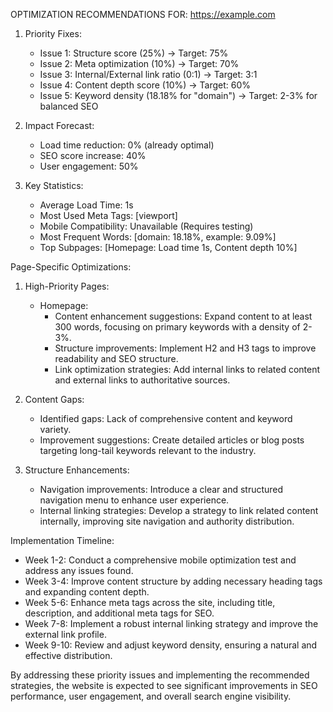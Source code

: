 OPTIMIZATION RECOMMENDATIONS FOR: https://example.com

1. Priority Fixes:
   - Issue 1: Structure score (25%) -> Target: 75%
   - Issue 2: Meta optimization (10%) -> Target: 70%
   - Issue 3: Internal/External link ratio (0:1) -> Target: 3:1
   - Issue 4: Content depth score (10%) -> Target: 60%
   - Issue 5: Keyword density (18.18% for "domain") -> Target: 2-3% for balanced SEO

2. Impact Forecast:
   - Load time reduction: 0% (already optimal)
   - SEO score increase: 40%
   - User engagement: 50%

3. Key Statistics:
   - Average Load Time: 1s
   - Most Used Meta Tags: [viewport]
   - Mobile Compatibility: Unavailable (Requires testing)
   - Most Frequent Words: [domain: 18.18%, example: 9.09%]
   - Top Subpages: [Homepage: Load time 1s, Content depth 10%]

Page-Specific Optimizations: 

1. High-Priority Pages:
   - Homepage: 
     - Content enhancement suggestions: Expand content to at least 300 words, focusing on primary keywords with a density of 2-3%.
     - Structure improvements: Implement H2 and H3 tags to improve readability and SEO structure.
     - Link optimization strategies: Add internal links to related content and external links to authoritative sources.

2. Content Gaps:
   - Identified gaps: Lack of comprehensive content and keyword variety.
   - Improvement suggestions: Create detailed articles or blog posts targeting long-tail keywords relevant to the industry.

3. Structure Enhancements:
   - Navigation improvements: Introduce a clear and structured navigation menu to enhance user experience.
   - Internal linking strategies: Develop a strategy to link related content internally, improving site navigation and authority distribution.

Implementation Timeline:
- Week 1-2: Conduct a comprehensive mobile optimization test and address any issues found.
- Week 3-4: Improve content structure by adding necessary heading tags and expanding content depth.
- Week 5-6: Enhance meta tags across the site, including title, description, and additional meta tags for SEO.
- Week 7-8: Implement a robust internal linking strategy and improve the external link profile.
- Week 9-10: Review and adjust keyword density, ensuring a natural and effective distribution.

By addressing these priority issues and implementing the recommended strategies, the website is expected to see significant improvements in SEO performance, user engagement, and overall search engine visibility.